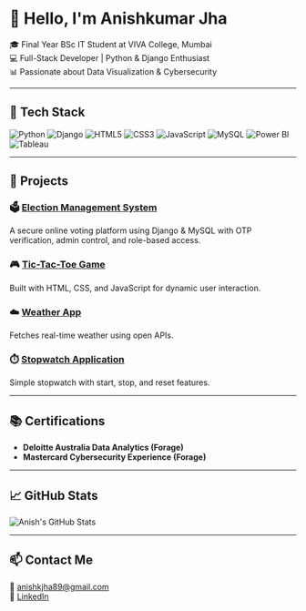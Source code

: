 # 👋 Hello, I'm Anishkumar Jha

🎓 Final Year BSc IT Student at VIVA College, Mumbai  
💻 Full-Stack Developer | Python & Django Enthusiast  
📊 Passionate about Data Visualization & Cybersecurity  

---

## 🔧 Tech Stack
![Python](https://img.shields.io/badge/Python-3776AB?style=for-the-badge&logo=python&logoColor=white)
![Django](https://img.shields.io/badge/Django-092E20?style=for-the-badge&logo=django&logoColor=white)
![HTML5](https://img.shields.io/badge/HTML5-E34F26?style=for-the-badge&logo=html5&logoColor=white)
![CSS3](https://img.shields.io/badge/CSS3-1572B6?style=for-the-badge&logo=css3&logoColor=white)
![JavaScript](https://img.shields.io/badge/JavaScript-F7DF1E?style=for-the-badge&logo=javascript&logoColor=black)
![MySQL](https://img.shields.io/badge/MySQL-005C84?style=for-the-badge&logo=mysql&logoColor=white)
![Power BI](https://img.shields.io/badge/Power%20BI-F2C811?style=for-the-badge&logo=powerbi&logoColor=black)
![Tableau](https://img.shields.io/badge/Tableau-E97627?style=for-the-badge&logo=tableau&logoColor=white)

---

## 🚀 Projects
### 🗳️ [Election Management System](https://github.com/Anish-89/Election-Management-System)
A secure online voting platform using Django & MySQL with OTP verification, admin control, and role-based access.

### 🎮 [Tic-Tac-Toe Game](https://github.com/Anish-89/tic-tac-toe)
Built with HTML, CSS, and JavaScript for dynamic user interaction.

### ☁️ [Weather App](https://github.com/Anish-89/weather-app)
Fetches real-time weather using open APIs.

### ⏱️ [Stopwatch Application](https://github.com/Anish-89/stopwatch)
Simple stopwatch with start, stop, and reset features.

---

## 📚 Certifications
- **Deloitte Australia Data Analytics (Forage)**
- **Mastercard Cybersecurity Experience (Forage)**

---

## 📈 GitHub Stats
![Anish's GitHub Stats](https://github-readme-stats.vercel.app/api?username=Anish-89&show_icons=true&theme=radical)

---

## 📫 Contact Me
📧 anishkjha89@gmail.com  
🔗 [LinkedIn](https://www.linkedin.com/in/anishkumar-jha-bba510259)
